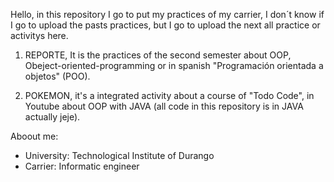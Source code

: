Hello, in this repository I go to put my practices of my carrier, I don´t know if I go to upload the pasts practices, but I go to upload the next all practice or activitys here.

1. REPORTE, It is the practices of the second semester about OOP, Obeject-oriented-programming or in spanish "Programación orientada a objetos" (POO).

2. POKEMON, it's a integrated activity about a course of "Todo Code", in Youtube about OOP with JAVA (all code in this repository is in JAVA actually jeje).


Aboout me:
* University: Technological Institute of Durango
* Carrier: Informatic engineer 
